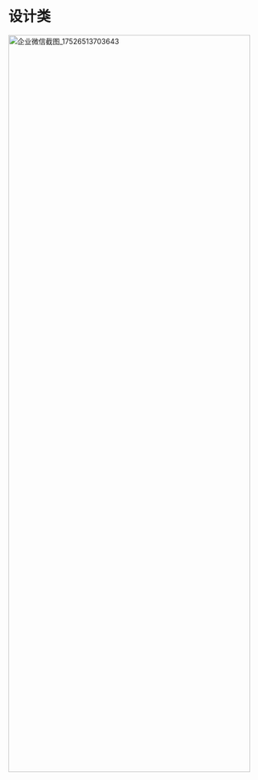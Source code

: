 # 设计类

<img width="481" height="1465" alt="企业微信截图_17526513703643" src="https://github.com/user-attachments/assets/09c89de8-8655-41dc-8a41-8e956c62b993" />
